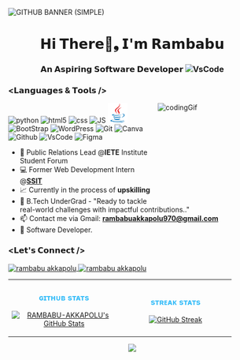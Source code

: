 ![GITHUB BANNER (SIMPLE)](https://github.com/user-attachments/assets/eba812a2-ae27-49b7-af18-a46bd56b7afa)

<h1 align="center">𝗛𝗶 𝗧𝗵𝗲𝗿𝗲👋❟ 𝗜'𝗺 𝗥𝗮𝗺𝗯𝗮𝗯𝘂</h1>
<h3 align="center">𝗔𝗻 𝗔𝘀𝗽𝗶𝗿𝗶𝗻𝗴 𝗦𝗼𝗳𝘁𝘄𝗮𝗿𝗲 𝗗𝗲𝘃𝗲𝗹𝗼𝗽𝗲𝗿 
  <img src="https://user-images.githubusercontent.com/74038190/216122028-c05b52fb-983e-4ee8-8811-6f30cd9ea5d5.png" alt="VsCode" width="30" height="30"/>
</h3>

<!--Skills & About Section-->

<h3><𝗟𝗮𝗻𝗴𝘂𝗮𝗴𝗲𝘀 & 𝗧𝗼𝗼𝗹𝘀 /> </h3> 
<img align="right" src="https://owlbertsio-resized.s3.amazonaws.com/Popper.psd.full.png" alt="codingGif" width="200" height="200"/>
<p align="left">
 <img src="https://user-images.githubusercontent.com/74038190/212257472-08e52665-c503-4bd9-aa20-f5a4dae769b5.gif" alt="python" width="40" height="40" margin="10"/>
  <img src="https://user-images.githubusercontent.com/74038190/238200426-29fd6286-4e7b-4d6c-818f-c4765d5e39a9.gif" alt="html5" width="40" height="40"/> 
  <img src="https://user-images.githubusercontent.com/74038190/238200428-67f477ed-6624-42da-99f0-1a7b1a16eecb.gif" alt="css" width="40" height="40"/> 
  <img src="https://user-images.githubusercontent.com/74038190/212257454-16e3712e-945a-4ca2-b238-408ad0bf87e6.gif" alt="JS" width="40" height="40"/>
  <img src="https://raw.githubusercontent.com/devicons/devicon/master/icons/java/java-original.svg" alt="java" width="40" height="40"/>
  <img src="https://user-images.githubusercontent.com/74038190/212280805-9bcb336b-8c55-46a8-abf8-ff286ab55472.gif" alt="BootStrap" width="40" height="40"/>
   <img src="https://img.icons8.com/?size=100&id=47rLN0LpMb6s&format=png&color=000000" alt="WordPress" width="40" height="40"/>
  <img src="https://user-images.githubusercontent.com/74038190/212281775-b468df30-4edc-4bf8-a4ee-f52e1aaddc86.gif" alt="Git" width="40" height="40"/>
    <img src="https://img.icons8.com/?size=100&id=iWw83PVcBpLw&format=png&color=000000" alt="Canva" width="40" height="40"/>
  <img src="https://user-images.githubusercontent.com/74038190/212257468-1e9a91f1-b626-4baa-b15d-5c385dfa7ed2.gif" alt="Github" width="40" height="40"/>
  <img src="https://user-images.githubusercontent.com/74038190/212257465-7ce8d493-cac5-494e-982a-5a9deb852c4b.gif" alt="VsCode" width="40" height="40"/>
  <img src="https://img.icons8.com/?size=100&id=zfHRZ6i1Wg0U&format=png&color=000000" alt="Figma" width="40" height="40"/>
</p>

- 🤝 Public Relations Lead @**IETE** Institute Student Forum
- 💻 Former Web Development Intern @**[SSIT](https://sensesemi.in/)**
- 📈 Currently in the process of **upskilling**
- 🙂 B.Tech UnderGrad - "Ready to tackle real-world challenges with impactful contributions.."
- 📫 Contact me via Gmail: **rambabuakkapolu970@gmail.com**
- 🎯 Software Developer.
  
<!--Contact Section-->

<h3><𝗟𝗲𝘁'𝘀 𝗖𝗼𝗻𝗻𝗲𝗰𝘁 /> </h3>
<p align="left">
  <a href="https://www.linkedin.com/in/rambabu-akkapolu/" target="blank">
    <img align="center" src="https://user-images.githubusercontent.com/74038190/235294012-0a55e343-37ad-4b0f-924f-c8431d9d2483.gif" alt="rambabu akkapolu" height="60" width="60"/>
  </a>
  <a href="https://x.com/A_Rambabu_" target="blank">
    <img align="center" src="https://user-images.githubusercontent.com/74038190/235294011-b8074c31-9097-4a65-a594-4151b58743a8.gif" alt="rambabu akkapolu" height="60" width="60"/>
  </a>
</p>

<!--Stats Section-->

<table style="border: none; width: 90%;">
  <tr>
    <td width="50%">
      <h3 align="center"><strong style="color:#36bcf8">ɢɪᴛʜᴜʙ sᴛᴀᴛs</strong></h3>
      <p align="center">
            <a href="https://awesome-github-stats.azurewebsites.net/index.html??cardType=octocat&theme=nord&preferLogin=true&Background=081F3053&Border=FFFFFF00&Title=DDDDDD">    <img  alt="RAMBABU-AKKAPOLU's GitHub Stats" src="https://awesome-github-stats.azurewebsites.net/user-stats/RAMBABU-AKKAPOLU?cardType=octocat&theme=nord&preferLogin=true&Background=081F3053&Border=FFFFFF00&Title=DDDDDD" />  </a>
      </p>
    </td>
    <td width="50%">
      <h3 align="center"><strong style="color:#36bcf8">sᴛʀᴇᴀᴋ sᴛᴀᴛs</strong></h3>
      <p align="center">
         <a href="https://git.io/streak-stats"><img src="https://streak-stats.demolab.com?user=rambabu-akkapolu&theme=nord&hide_border=true&border_radius=0&card_height=200&background=081F3053&fire=16698E&ring=2387D053&border=081F3053&currStreakNum=EBEBEB&sideLabels=EBEBEB&sideNums=EBEBEB" alt="GitHub Streak" /></a>
      </p>
    </td>
  </tr>
</table>

<!--Footer Section-->

<p align="center">
  <img src="https://capsule-render.vercel.app/api?type=waving&color=gradient&height=65&width=100&section=footer"/>
</p>
